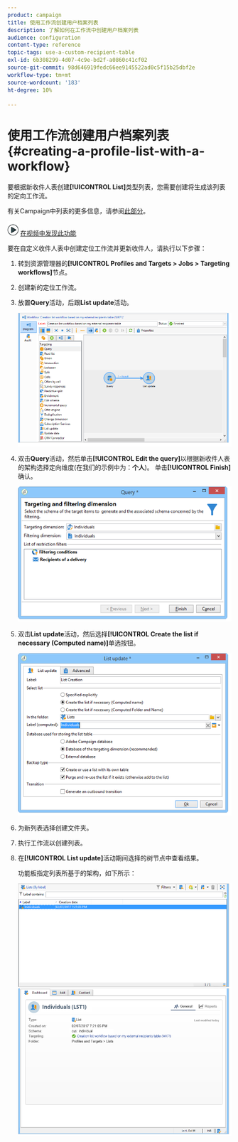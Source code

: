 ```yaml
---
product: campaign
title: 使用工作流创建用户档案列表
description: 了解如何在工作流中创建用户档案列表
audience: configuration
content-type: reference
topic-tags: use-a-custom-recipient-table
exl-id: 6b308299-4d07-4c9e-bd2f-a0860c41cf02
source-git-commit: 98d646919fedc66ee9145522ad0c5f15b25dbf2e
workflow-type: tm+mt
source-wordcount: '183'
ht-degree: 10%

---
```


# 使用工作流创建用户档案列表{#creating-a-profile-list-with-a-workflow}

要根据新收件人表创建&#x200B;**[!UICONTROL List]**&#x200B;类型列表，您需要创建将生成该列表的定向工作流。

有关Campaign中列表的更多信息，请参阅[此部分](../../platform/using/creating-and-managing-lists.md#about-lists-in-adobe-campaign)。

![](assets/do-not-localize/how-to-video.png) [在视频中发现此功能](../../platform/using/creating-and-managing-lists.md#create-list-in-a-wf-video)

要在自定义收件人表中创建定位工作流并更新收件人，请执行以下步骤：

1. 转到资源管理器的&#x200B;**[!UICONTROL Profiles and Targets > Jobs > Targeting workflows]**&#x200B;节点。
1. 创建新的定位工作流。
1. 放置&#x200B;**Query**&#x200B;活动，后跟&#x200B;**List update**&#x200B;活动。

   ![](assets/mapping_create_list_workflow01.png)

1. 双击&#x200B;**Query**&#x200B;活动，然后单击&#x200B;**[!UICONTROL Edit the query]**&#x200B;以根据新收件人表的架构选择定向维度(在我们的示例中为：**个人**)。 单击&#x200B;**[!UICONTROL Finish]**&#x200B;确认。

   ![](assets/mapping_create_list_workflow03.png)

1. 双击&#x200B;**List update**&#x200B;活动，然后选择&#x200B;**[!UICONTROL Create the list if necessary (Computed name)]**&#x200B;单选按钮。

   ![](assets/mapping_create_list_workflow02.png)

1. 为新列表选择创建文件夹。
1. 执行工作流以创建列表。
1. 在&#x200B;**[!UICONTROL List update]**&#x200B;活动期间选择的树节点中查看结果。

   功能板指定列表所基于的架构，如下所示：

   ![](assets/mapping_list_view.png)
